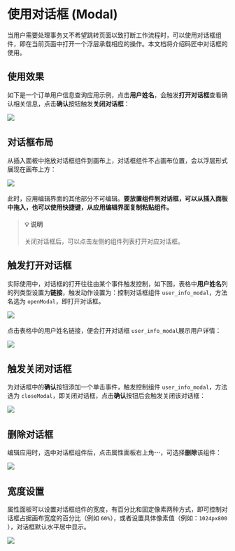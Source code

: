 # 使用对话框 (Modal)

当用户需要处理事务又不希望跳转页面以致打断工作流程时，可以使用对话框组件，即在当前页面中打开一个浮层承载相应的操作。本文档将介绍码匠中对话框的使用。

## 使用效果

如下是一个订单用户信息查询应用示例，点击​**用户姓名**​，会触发**打开对话框**查看确认相关信息，点击**确认**按钮触发​**关闭对话框**​：

![](../../assets/1-20231002211728-ipa5dx3.gif)​

## 对话框布局

从插入面板中拖放对话框组件到画布上，对话框组件不占画布位置，会以浮层形式展现在画布上方：

![](../../assets/2-20231002211728-adwr72i.png)​

此时，应用编辑界面的其他部分不可编辑。**要放置组件到对话框，可以从插入面板中拖入，也可以使用快捷键，从应用编辑界面复制粘贴组件。**

> #### 💡 说明
>
> 关闭对话框后，可以点击左侧的组件列表打开对应对话框。

## 触发打开对话框

实际使用中，对话框的打开往往由某个事件触发控制，如下图，表格中**用户姓名**列的列类型设置为​**链接**​，触发动作设置为：控制对话框组件 `user_info_modal`​，方法名选为 `openModal`​，即打开对话框。

![](../../assets/3-20231002211728-une43o8.png)​

点击表格中的用户姓名链接，便会打开对话框 `user_info_modal`​ 展示用户详情：

![](../../assets/4-20231002211728-fqo67r6.png)​

## 触发关闭对话框

为对话框中的**确认**按钮添加一个单击事件，触发控制组件 `user_info_modal`​，方法选为 `closeModal`​，即关闭对话框，点击**确认**按钮后会触发关闭该对话框：

![](../../assets/5-20231002211728-4x1kcia.png)​

## 删除对话框

编辑应用时，选中对话框组件后，点击属性面板右上角 ​**···**​，可选择**删除**该组件：

![](../../assets/6-20231002211728-b7keft2.png)​

## 宽度设置

属性面板可以设置对话框组件的宽度，有百分比和固定像素两种方式，即可控制对话框占据画布宽度的百分比（例如 `60%`​），或者设置具体像素值（例如：`1024px800`​），对话框默认水平居中显示。

![](../../assets/7-20231002211728-dx021an.png)​
